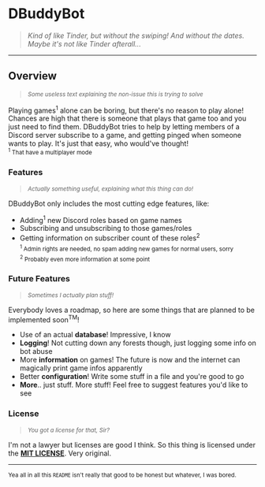 # DBuddyBot
> *Kind of like Tinder, but without the swiping! And without the dates. Maybe it's not like Tinder afterall...*

---

## Overview
> <sub>*Some useless text explaining the non-issue this is trying to solve*</sub>


Playing games<sup>1</sup> alone can be boring, but there's no reason to play alone! Chances are high that there is someone that plays that game too
and you just need to find them. DBuddyBot tries to help by letting members of a Discord server subscribe to a game, and getting pinged when someone wants to play.
It's just that easy, who would've thought!  
<sub><sup>1</sup> That have a multiplayer mode<sub/>

### Features
> <sub>*Actually something useful, explaining what this thing can do!*</sub>

DBuddyBot only includes the most cutting edge features, like:
+ Adding<sup>1</sup> new Discord roles based on game names
+ Subscribing and unsubscribing to those games/roles
+ Getting information on subscriber count of these roles<sup>2</sup>  
<sub><sup>1</sup> Admin rights are needed, no spam adding new games for normal users, sorry</sub>  
<sub><sup>2</sup> Probably even more information at some point</sub>

### Future Features
> <sub>*Sometimes I actually plan stuff!*</sub>

Everybody loves a roadmap, so here are some things that are planned to be implemented soon<sup>TM</sup>!
+ Use of an actual **database**! Impressive, I know
+ **Logging**! Not cutting down any forests though, just logging some info on bot abuse
+ More **information** on games! The future is now and the internet can magically print game infos apparently
+ Better **configuration**! Write some stuff in a file and you're good to go
+ **More**.. just stuff. More stuff! Feel free to suggest features you'd like to see

### License
> <sub>*You got a license for that, Sir?*</sub>

I'm not a lawyer but licenses are good I think.
So this thing is licensed under the [**MIT LICENSE**](https://github.com/pron1x/DBuddyBot/blob/master/LICENSE). Very original.

---

<sub>Yea all in all this `README` isn't really that good to be honest but whatever, I was bored.</sub>